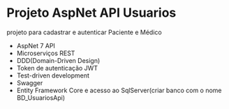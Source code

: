 # Projeto AspNet API Usuarios
  projeto para cadastrar e autenticar Paciente e Médico
 
* AspNet 7 API
* Microserviços REST
* DDD(Domain-Driven Design)
* Token de autenticação JWT
* Test-driven development
* Swagger
* Entity Framework Core e acesso ao SqlServer(criar banco com o nome BD_UsuariosApi)
